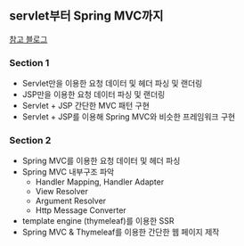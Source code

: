 ## servlet부터 Spring MVC까지

[참고 블로그](https://velog.io/@dhk22/series/Spring-MVC)

### Section 1
- Servlet만을 이용한 요청 데이터 및 헤더 파싱 및 랜더링
- JSP만을 이용한 요청 데이터 파싱 및 랜더링
- Servlet + JSP 간단한 MVC 패턴 구현
- Servlet + JSP를 이용해 Spring MVC와 비슷한 프레임워크 구현

### Section 2
- Spring MVC를 이용한 요청 데이터 및 헤더 파싱
- Spring MVC 내부구조 파악
  - Handler Mapping, Handler Adapter
  - View Resolver
  - Argument Resolver
  - Http Message Converter
- template engine (thymeleaf)를 이용한 SSR
- Spring MVC & Thymeleaf를 이용한 간단한 웹 페이지 제작